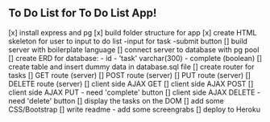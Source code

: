## To Do List for To Do List App!

[x] install express and pg
[x] build folder structure for app
[x] create HTML skeleton for user to input to do list
    -input for task
    -submit button 
[] build server with boilerplate language
[] connect server to database with pg pool
[] create ERD for database:
    - id
    - 'task' varchar(300)
    - complete (boolean)
[] create table and insert dummy data in database.sql file
[] create router for tasks
    [] GET route (server)
    [] POST route (server)
    [] PUT route (server)
    [] DELETE route (server)
[] client side AJAX GET
[] client side AJAX POST
[] client side AJAX PUT
    - need 'complete' button 
[] client side AJAX DELETE
    - need 'delete' button
[] display the tasks on the DOM
[] add some CSS/Bootstrap
[] write readme - add some screengrabs
[] deploy to Heroku
